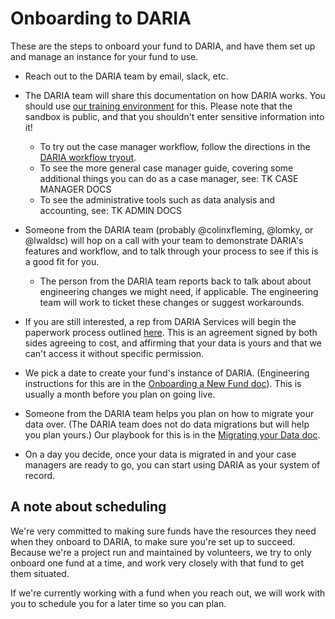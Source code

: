 # Onboarding to DARIA

These are the steps to onboard your fund to DARIA, and have them set up and manage an instance for your fund to use.

* Reach out to the DARIA team by email, slack, etc.

* The DARIA team will share this documentation on how DARIA works. You should use [our training environment](https://sandbox.dariaservices.com) for this. Please note that the sandbox is public, and that you shouldn't enter sensitive information into it!
  * To try out the case manager workflow, follow the directions in the [DARIA workflow tryout](DARIA_WORKFLOW_TRYOUT.md).
  * To see the more general case manager guide, covering some additional things you can do as a case manager, see: TK CASE MANAGER DOCS
  * To see the administrative tools such as data analysis and accounting, see: TK ADMIN DOCS

* Someone from the DARIA team (probably @colinxfleming, @lomky, or @lwaldsc) will hop on a call with your team to demonstrate DARIA's features and workflow, and to talk through your process to see if this is a good fit for you.
  * The person from the DARIA team reports back to talk about about engineering changes we might need, if applicable. The engineering team will work to ticket these changes or suggest workarounds.

* If you are still interested, a rep from DARIA Services will begin the paperwork process outlined [here](../administering/CONTRACT_AGREEMENT.md). This is an agreement signed by both sides agreeing to cost, and affirming that your data is yours and that we can't access it without specific permission.

* We pick a date to create your fund's instance of DARIA. (Engineering instructions for this are in the [Onboarding a New Fund doc](../administering/ONBOARDING_A_NEW_FUND.md)). This is usually a month before you plan on going live.

* Someone from the DARIA team helps you plan on how to migrate your data over. (The DARIA team does not do data migrations but will help you plan yours.) Our playbook for this is in the [Migrating your Data doc](MIGRATING_YOUR_DATA.md).

* On a day you decide, once your data is migrated in and your case managers are ready to go, you can start using DARIA as your system of record.

## A note about scheduling

We're very committed to making sure funds have the resources they need when they onboard to DARIA, to make sure you're set up to succeed. Because we're a project run and maintained by volunteers, we try to only onboard one fund at a time, and work very closely with that fund to get them situated.

If we're currently working with a fund when you reach out, we will work with you to schedule you for a later time so you can plan.
